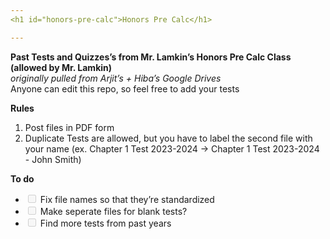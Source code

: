 ```yaml
---
<h1 id="honors-pre-calc">Honors Pre Calc</h1>

---
```


<p><strong>Past Tests and Quizzes’s from Mr. Lamkin’s Honors Pre Calc Class (allowed by Mr. Lamkin)</strong><br>
<em>originally pulled from Arjit’s + Hiba’s Google Drives</em><br>
Anyone can edit this repo, so feel free to add your tests</p>
<p><strong>Rules</strong></p>
<ol>
<li>Post files in PDF form</li>
<li>Duplicate Tests are allowed, but you have to label the second file with your name (ex. Chapter 1 Test 2023-2024 -&gt; Chapter 1 Test 2023-2024 - John Smith)</li>
</ol>
<p><strong>To do</strong></p>
<ul>
<li class="task-list-item"><input type="checkbox" class="task-list-item-checkbox" disabled=""> Fix file names so that they’re standardized</li>
<li class="task-list-item"><input type="checkbox" class="task-list-item-checkbox" disabled=""> Make seperate files for blank tests?</li>
<li class="task-list-item"><input type="checkbox" class="task-list-item-checkbox" disabled=""> Find more tests from past years</li>
</ul>

